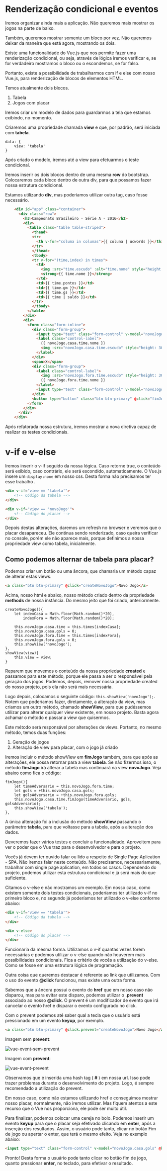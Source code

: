 # Renderização condicional e eventos

Iremos organizar ainda mais a aplicação. Não queremos mais mostrar os jogos na parte de baixo.

Também, queremos mostrar somente um bloco por vez. Não queremos deixar da maneira que está agora, mostrando os dois.

Existe uma funcionalidade do Vue.js que nos permite fazer uma renderização condicional, ou seja, através de lógica iremos verificar e, se for verdadeiro mostramos o bloco ou o escondemos, se for falso.

Portanto, existe a possibilidade de trabalharmos com if e else com nosso Vue.js, para renderização de blocos de elementos HTML.

Temos atualmente dois blocos.

1. Tabela
2. Jogos com placar

Iremos criar um modelo de dados para guardarmos a tela que estamos exibindo, no momento.

Criaremos uma propriedade chamada **view** e que, por padrão, será iniciada com **tabela**.

```
data: {
    view: 'tabela'
}
```

Após criado o modelo, iremos até a view para efetuarmos o teste condicional.

Iremos inserir os dois blocos dentro de uma mesma **row** do bootstrap. 
Colocaremos cada bloco dentro de outra div, para que possamos fazer nossa estrutura condicional.

Estamos utilizando **div**, mas poderíamos utilizar outra tag, caso fosse necessário.

```html
    <div id="app" class="container">
      <div class="row">
        <h3>Campeonato Brasileiro - Série A - 2016</h3>
        <div>
          <table class="table table-striped">
            <thead>
            <tr>
              <th v-for="coluna in colunas">{{ coluna | ucwords }}</th>
            </tr>
            </thead>
            <tbody>
            <tr v-for="(time,index) in times">
              <td>
                <img :src="time.escudo" :alt="time.nome" style="height: 30px; width: 30px;">
                <strong>{{ time.nome }}</strong>
              </td>
              <td>{{ time.pontos }}</td>
              <td>{{ time.gm }}</td>
              <td>{{ time.gs }}</td>
              <td>{{ time | saldo }}</td>
            </tr>
            </tbody>
          </table>
        </div>
        <div>
          <form class="form-inline">
            <div class="form-group">
              <input type="text" class="form-control" v-model="novoJogo.casa.gols">
              <label class="control-label">
                {{ novoJogo.casa.time.nome }}
                <img :src="novoJogo.casa.time.escudo" style="height: 30px; width: 30px;">
              </label>
            </div>
            <span>X</span>
            <div class="form-group">
              <label class="control-label">
                <img :src="novoJogo.fora.time.escudo" style="height: 30px; width: 30px;">
                {{ novoJogo.fora.time.nome }}
              </label>
              <input type="text" class="form-control" v-model="novoJogo.fora.gols">
            </div>
            <button type="button" class="btn btn-primary" @click="fimJogo">Fim de jogo</button>
          </form>
        </div>
      </div>
    </div>
```

Após refatorada nossa estrutura, iremos mostrar a nova diretiva capaz de realizar os testes condicionais.

# v-if e v-else

Iremos inserir o v-if seguido da nossa lógica. Caso retorne true, o conteúdo será exibido, caso contrário, ele será escondido, automaticamente. 
O Vue.js insere um `display:none` em nosso css. Desta forma não precisamos ter esse trabalho .

```html
<div v-if="view == 'tabela'">
    <!-- Código da tabela -->
</div>
```

```html
<div v-if="view == 'novoJogo'">
    <!-- Código do placar -->
</div>
```

Depois destas alterações, daremos um refresh no browser e veremos que o placar desapareceu. Ele continua sendo renderizado, caso queira verificar no console, porém ele não aparece mais, porque definimos a nossa propriedade view como tabela, inicialmente.

## Como podemos alternar de tabela para placar?

Podemos criar um botão ou uma âncora, que chamaria um método capaz de alterar estas views.

```html
<a class="btn btn-primary" @click="createNovoJogo">Novo Jogo</a>
```

Acima, nosso html e abaixo, nosso método criado dentro da propriedade **methods** de nossa instância. Do mesmo jeito que foi criado, anteriormente.

```
createNovoJogo(){
    let indexCasa = Math.floor(Math.random()*20),
        indexFora = Math.floor(Math.random()*20);

    this.novoJogo.casa.time = this.times[indexCasa];
    this.novoJogo.casa.gols = 0;
    this.novoJogo.fora.time = this.times[indexFora];
    this.novoJogo.fora.gols = 0;
    this.showView('novoJogo');
},
showView(view){
    this.view = view;
}
```

Reparem que movemos o conteúdo da nossa propriedade **created** e passamos para este método, porque ele passa a ser o responsável pela geração dos jogos. 
Podemos, depois, remover nossa propriedade created do nosso projeto, pois ela não será mais necessária.

Logo depois, colocamos o seguinte código: `this.showView('novoJogo');`. 
Notem que poderíamos fazer, diretamente, a alteração da view, mas criamos um outro método, chamado **showView**, para que pudéssemos utilizar para alterar qualquer view existente, em nosso projeto. 
Basta agora achamar o método e passar a view que quisermos.

Este método será responsável por alterações de views. Portanto, no mesmo método, temos duas funções:

1. Geração de jogos
2. Alteração de view para placar, com o jogo já criado

Iremos incluir o método showView em **fimJogo** também, para que após as alterações, ele possa retornar para a view **tabela**. 
Se não fizermos isso, o método **fimJogo** irá alterar a tabela mas continuará na view **novoJogo**. 
Veja abaixo como fica o código:

```
fimJogo(){
    let timeAdversario = this.novoJogo.fora.time;
    let gols = +this.novoJogo.casa.gols;
    let golsAdversario = +this.novoJogo.fora.gols;
    this.novoJogo.casa.time.fimJogo(timeAdversario, gols, golsAdversario);
    this.showView('tabela');
},
```

A única alteração foi a inclusão do método **showView** passando o parâmetro **tabela**, para que voltasse para a tabela, após a alteração dos dados.

Deveremos fazer vários testes e concluir a funcionalidade. Aproveitem para ver o poder que o Vue traz para o desenvolvedor e para o projeto.

Vocês já devem ter ouvido falar ou lido a respeito de Single Page Aplication - SPA.  Não iremos falar neste conteúdo. 
Não precisamos, necessariamente, trabalhar com single page aplication, em todos os casos. 
Dependendo do projeto, podemos utilizar esta estrutura condicional e já será mais do que suficiente.

Citamos o v-else e não mostramos um exemplo. Em nosso caso, como existem somente dois testes condicionais, poderíamos ter utilizado v-if no primeiro bloco e, no segundo já poderíamos ter utilizado o v-else conforme abaixo:

```html
<div v-if="view == 'tabela'">
    <!-- Código da tabela -->
</div>
```

```html
<div v-else>
    <!-- Código do placar -->
</div>
```

Funcionaria da mesma forma. Utilizamos o v-if quantas vezes forem necessárias e podemos utilizar o v-else quando não houverem mais possibilidades condicionais. Fica a critério de vocês a utilização do v-else. Como se fosse em uma estrutura lógica de programação.

Outra coisa que queremos destacar é referente ao link que utilizamos. Com o uso do evento **@click** funcionou, mas existe uma outra forma.

Sabemos que a âncora possui o evento do **href** que em nosso caso não disparou, mas para evitar este disparo, podemos utilizar o **.prevent** associado ao nosso **@click**. O prevent é um modificador de evento que irá cancelar o evento href e disparar o evento configurado no click.

Com o prevent podemos até saber qual a tecla que o usuário está pressionado em um evento **keyup**, por exemplo.

```html
<a class="btn btn-primary" @click.prevent="createNovoJogo">Novo Jogo</a>
```

Imagem sem **prevent**:

![vue-event-sem-prevent](./images/vue-event-sem-prevent.png "vue-event-sem-prevent")

Imagem com **prevent**:

![vue-event-prevent](./images/vue-event-prevent.png "vue-event-prevent")

Observamos que é inserida uma hash tag ( **#** ) em nossa url. Isso pode trazer problemas durante o desenvolvimento do projeto. Logo, é sempre recomendado a utilização do prevent.

Em nosso caso, como não estamos utilizando href e conseguimos mostrar nosso placar, normalmente, não iremos utilizar. Mas fiquem atentos a este recurso que o Vue nos proporciona, ele pode ser muito útil.

Para finalizar, podemos colocar uma cereja no bolo. Podemos inserir um evento **keyup** para que o placar seja efetivado clicando em **enter**, após a inserção dos resultados. 
Assim, o usuário pode tanto, clicar no botão Fim de jogo ou apertar o enter, que terá o mesmo efeito. 
Veja no exemplo abaixo:

```html
<input type="text" class="form-control" v-model="novoJogo.casa.gols" @keyup.enter="fimJogo">
```

Pronto! Desta forma o usuário pode tanto clicar no botão  fim de jogo, quanto pressionar **enter**, no teclado, para efetivar o resultado.
